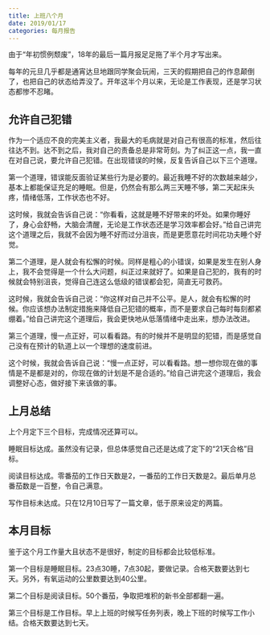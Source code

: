 ```yaml
---
title: 上班八个月
date: 2019/01/17
categories: 每月报告
---
```


由于“年初惯例颓废”，18年的最后一篇月报足足拖了半个月才写出来。

每年的元旦几乎都是通宵达旦地跟同学聚会玩闹，三天的假期把自己的作息颠倒了，也把自己的状态给弄没了。开年这半个月以来，无论是工作表现，还是学习状态都惨不忍睹。

<!-- more -->

## 允许自己犯错
作为一个适应不良的完美主义者，我最大的毛病就是对自己有很高的标准，然后往往达不到。达不到之后，我对自己的责备总是非常苛刻。为了纠正这一点，我一直在对自己说，要允许自己犯错。在出现错误的时候，反复告诉自己以下三个道理。

第一个道理，错误能反面验证某些行为是必要的。最近我睡不好的次数越来越少，基本上都能保证充足的睡眠。但是，仍然会有那么两三天睡不够，第二天起床头疼，情绪低落，工作状态也不好。

这时候，我就会告诉自己说：“你看看，这就是睡不好带来的坏处。如果你睡好了，身心会舒畅，大脑会清醒，无论是工作状态还是学习效率都会好。”给自己讲完这个道理之后，我就不会因为睡不好而过分沮丧，而是更愿意花时间花功夫睡个好觉。

第二个道理，是人就会有松懈的时候。同样是粗心的小错误，如果是发生在别人身上，我不会觉得是一个什么大问题，纠正过来就好了。如果是自己犯的，我有的时候就会特别沮丧，觉得自己连这么低级的错误都会犯，简直无可救药。

这时候，我就会告诉自己说：“你这样对自己并不公平。是人，就会有松懈的时候。你应该想办法制定措施来降低自己犯错的概率，而不是要求自己每时每刻都紧绷着。”给自己讲完这个道理后，我会更快地从低落情绪中走出来，想办法改进。

第三个道理，慢一点正好，可以看看路。有的时候并不是明显的犯错，而是感觉自己没有在预计的轨道上以一个理想的速度前进。

这个时候，我就会告诉自己说：“慢一点正好，可以看看路。想一想你现在做的事情是不是都是对的，你现在做的计划是不是合适的。”给自己讲完这个道理后，我会调整好心态，做好接下来该做的事。

## 上月总结
上个月定下三个目标，完成情况还算可以。

睡眠目标达成。虽然没有记录，但总体感觉自己还是达成了定下的“21天合格”目标。

阅读目标达成。零番茄的工作日天数是2，一番茄的工作日天数是2。最后单月总番茄数是一百整，令自己满意。

写作目标未达成。只在12月10日写了一篇文章，低于原来设定的两篇。

## 本月目标
鉴于这个月工作量大且状态不是很好，制定的目标都会比较低标准。

第一个目标是睡眠目标。23点30睡，7点30起，要做记录。合格天数要达到七天。另外，有氧运动的公里数要达到40公里。

第二个目标是阅读目标。50个番茄，争取把堆积的新书全部都翻一遍。

第三个目标是工作目标。早上上班的时候写任务列表，晚上下班的时候写工作小结。合格天数要达到七天。
